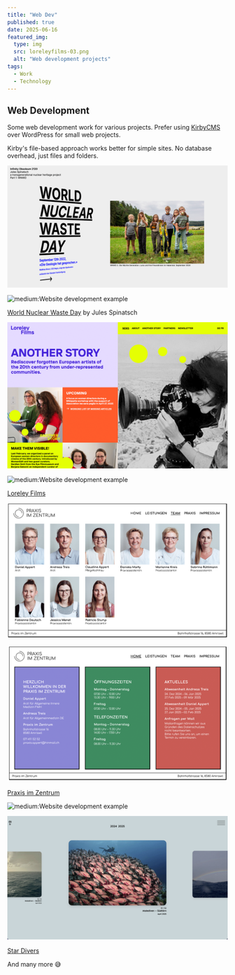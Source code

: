 ```yaml
---
title: "Web Dev"
published: true
date: 2025-06-16
featured_img:
  type: img
  src: loreleyfilms-03.png
  alt: "Web development projects"
tags:
  - Work
  - Technology
---
```


## Web Development

Some web development work for various projects. Prefer using [KirbyCMS](https://getkirby.com) over WordPress for small web projects.


Kirby's file-based approach works better for simple sites. No database overhead, just files and folders.

![medium:Website development example](wnwd-01.png)

![medium:Website development example](wnwd-02.png)

[World Nuclear Waste Day](https://getkirby.com) by Jules Spinatsch

![medium:Website development example](loreleyfilms-03.png)

![medium:Website development example](loreleyfilms-04.png)

[Loreley Films](https://loreleyfilms.ch) 


![medium:Website development example](praxis-im-z-02.png)

![medium:Website development example](praxis-im-z-04.png)

[Praxis im Zentrum](praxis-amriswil.ch) 


![medium:Website development example](star1.png)

![medium:Website development example](star2.png)

[Star Divers](star-divers.ch) 

And many more 😅